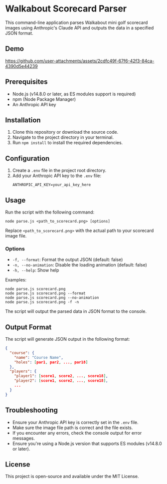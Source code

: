 # Walkabout Scorecard Parser

This command-line application parses Walkabout mini golf scorecard images using Anthropic's Claude API and outputs the data in a specified JSON format.

## Demo

https://github.com/user-attachments/assets/2cdfc49f-67f6-42f3-84ca-4390d5e44239



## Prerequisites

- Node.js (v14.8.0 or later, as ES modules support is required)
- npm (Node Package Manager)
- An Anthropic API key

## Installation

1. Clone this repository or download the source code.
2. Navigate to the project directory in your terminal.
3. Run `npm install` to install the required dependencies.

## Configuration

1. Create a `.env` file in the project root directory.
2. Add your Anthropic API key to the `.env` file:
   ```
   ANTHROPIC_API_KEY=your_api_key_here
   ```

## Usage

Run the script with the following command:

```
node parse.js <path_to_scorecard.png> [options]
```

Replace `<path_to_scorecard.png>` with the actual path to your scorecard image file.

### Options

- `-f, --format`: Format the output JSON (default: false)
- `-n, --no-animation`: Disable the loading animation (default: false)
- `-h, --help`: Show help

Examples:

```
node parse.js scorecard.png
node parse.js scorecard.png --format
node parse.js scorecard.png --no-animation
node parse.js scorecard.png -f -n
```

The script will output the parsed data in JSON format to the console.

## Output Format

The script will generate JSON output in the following format:

```json
{
  "course": {
    "name": "Course Name",
    "holes": [par1, par2, ..., par18]
  },
  "players": {
    "player1": [score1, score2, ..., score18],
    "player2": [score1, score2, ..., score18],
    ...
  }
}
```

## Troubleshooting

- Ensure your Anthropic API key is correctly set in the `.env` file.
- Make sure the image file path is correct and the file exists.
- If you encounter any errors, check the console output for error messages.
- Ensure you're using a Node.js version that supports ES modules (v14.8.0 or later).

## License

This project is open-source and available under the MIT License.
